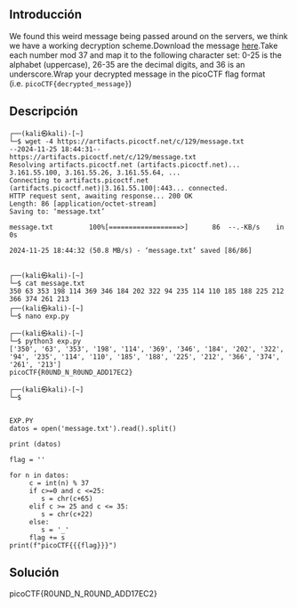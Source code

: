 ## Introducción
We found this weird message being passed around on the servers, we think we have a working decryption scheme.Download the message [here](https://artifacts.picoctf.net/c/129/message.txt).Take each number mod 37 and map it to the following character set: 0-25 is the alphabet (uppercase), 26-35 are the decimal digits, and 36 is an underscore.Wrap your decrypted message in the picoCTF flag format (i.e. `picoCTF{decrypted_message}`)

## Descripción
```
┌──(kali㉿kali)-[~]
└─$ wget -4 https://artifacts.picoctf.net/c/129/message.txt  
--2024-11-25 18:44:31--  https://artifacts.picoctf.net/c/129/message.txt
Resolving artifacts.picoctf.net (artifacts.picoctf.net)... 3.161.55.100, 3.161.55.26, 3.161.55.64, ...
Connecting to artifacts.picoctf.net (artifacts.picoctf.net)|3.161.55.100|:443... connected.
HTTP request sent, awaiting response... 200 OK
Length: 86 [application/octet-stream]
Saving to: ‘message.txt’

message.txt         100%[==================>]      86  --.-KB/s    in 0s      

2024-11-25 18:44:32 (50.8 MB/s) - ‘message.txt’ saved [86/86]

                                                                               
┌──(kali㉿kali)-[~]
└─$ cat message.txt               
350 63 353 198 114 369 346 184 202 322 94 235 114 110 185 188 225 212 366 374 261 213                                                                                
┌──(kali㉿kali)-[~]
└─$ nano exp.py     
                                                                               
┌──(kali㉿kali)-[~]
└─$ python3 exp.py  
['350', '63', '353', '198', '114', '369', '346', '184', '202', '322', '94', '235', '114', '110', '185', '188', '225', '212', '366', '374', '261', '213']
picoCTF{R0UND_N_R0UND_ADD17EC2}
                                                                               
┌──(kali㉿kali)-[~]
└─$ 


EXP.PY
datos = open('message.txt').read().split()

print (datos)

flag = ''

for n in datos:
     c = int(n) % 37
     if c>=0 and c <=25:
        s = chr(c+65)
     elif c >= 25 and c <= 35:
        s = chr(c+22)
     else:
        s = '_'
     flag += s
print(f"picoCTF{{{flag}}}")

```
## Solución 
picoCTF{R0UND_N_R0UND_ADD17EC2}